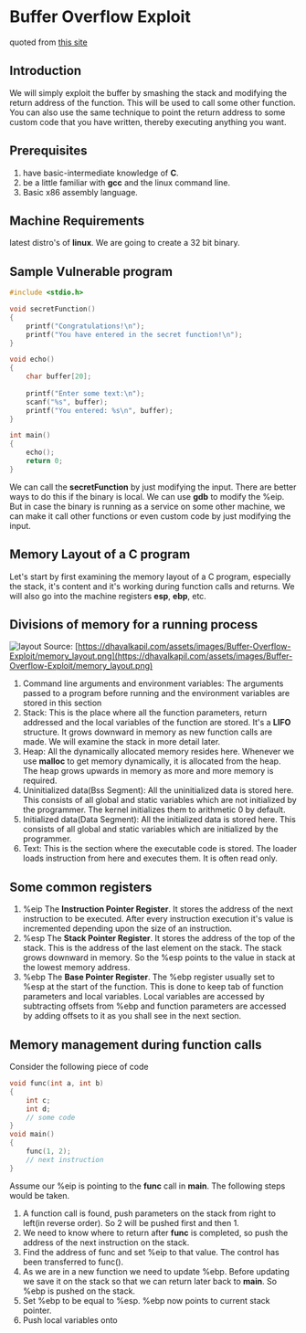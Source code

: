 # Buffer Overflow Exploit
quoted from [this site](https://dhavalkapil.com/blogs/Buffer-Overflow-Exploit/)

## Introduction
We will simply exploit the buffer by smashing the stack and modifying the return address of the function. This will be used to call some other function. You can also use the same technique to point the return address to some custom code that you have written, thereby executing anything you want.

## Prerequisites
1. have basic-intermediate knowledge of **C**.
2. be a little familiar with **gcc** and the linux command line.
3. Basic x86 assembly language.

## Machine Requirements
latest distro's of **linux**. We are going to create a 32 bit binary.

## Sample Vulnerable program
```c
#include <stdio.h>

void secretFunction()
{
	printf("Congratulations!\n");
	printf("You have entered in the secret function!\n");
}

void echo() 
{
	char buffer[20];
	
	printf("Enter some text:\n");
	scanf("%s", buffer);
	printf("You entered: %s\n", buffer);
}

int main()
{
	echo();
	return 0;
}
```

We can call the **secretFunction** by just modifying the input. There are better ways to do this if the binary is local. We can use **gdb** to modify the %eip. But in case the binary is running as a service on some other machine, we can make it call other functions or even custom code by just modifying the input.

## Memory Layout of a C program
Let's start by first examining the memory layout of a C program, especially the stack, it's content and it's working during function calls and returns. We will also go into the machine registers **esp**, **ebp**, etc.

## Divisions of memory for a running process
![layout](https://dhavalkapil.com/assets/images/Buffer-Overflow-Exploit/memory_layout.png)
Source: [https://dhavalkapil.com/assets/images/Buffer-Overflow-Exploit/memory_layout.png](https://dhavalkapil.com/assets/images/Buffer-Overflow-Exploit/memory_layout.png)

1. Command line arguments and environment variables:
	The arguments passed to a program before running and the environment variables are stored in this section
2. Stack:
	This is the place where all the function parameters, return addressed and the local variables of the function are stored. It's a **LIFO** structure. It grows downward in memory as new function calls are made. We will examine the stack in more detail later.
3. Heap:
	All the dynamically allocated memory resides here. Whenever we use **malloc** to get memory dynamically, it is allocated from the heap. The heap grows upwards in memory as more and more memory is required.
4. Uninitialized data(Bss Segment): 
	All the uninitialized data is stored here. This consists of all global and static variables which are not initialized by the programmer. The kernel initializes them to arithmetic 0 by default.
5. Initialized data(Data Segment):
	All the initialized data is stored here. This consists of all global and static variables which are initialized by the programmer.
6. Text:
	This is the section where the executable code is stored. The loader loads instruction from here and executes them. It is often read only.

## Some common registers
1. %eip
	The **Instruction Pointer Register**. It stores the address of the next instruction to be executed. After every instruction execution it's value is incremented depending upon the size of an instruction.
2. %esp
	The **Stack Pointer Register**. It stores the address of the top of the stack. This is the address of the last element on the stack. The stack grows downward in memory. So the %esp points to the value in stack at the lowest memory address.
3. %ebp
	The **Base Pointer Register**. The %ebp register usually set to %esp at the start of the function. This is done to keep tab of function parameters and local variables. Local variables are accessed by subtracting offsets from %ebp and function parameters are accessed by adding offsets to it as you shall see in the next section.

## Memory management during function calls
Consider the following piece of code
```c
void func(int a, int b)
{
	int c;
	int d;
	// some code
}
void main()
{
	func(1, 2);
	// next instruction
}
```
Assume our %eip is pointing to the **func** call in **main**. The following steps would be taken.
1. A function call is found, push parameters on the stack from right to left(in reverse order). So 2 will be pushed first and then 1.
2. We need to know where to return after **func** is completed, so push the address of the next instruction on the stack.
3. Find the address of func and set %eip to that value. The control has been transferred to func().
4. As we are in a new function we need to update %ebp. Before updating we save it on the stack so that we can return later back to **main**. So %ebp is pushed on the stack.
5. Set %ebp to be equal to %esp. %ebp now points to current stack pointer.
6. Push local variables onto 
<!--stackedit_data:
eyJoaXN0b3J5IjpbMTk1Nzk0MDYyNiwtMTMxNTYyNzA3OSwtMz
UwNDI2OTMwXX0=
-->